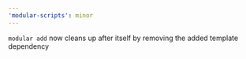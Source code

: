 ```yaml
---
'modular-scripts': minor
---
```


`modular add` now cleans up after itself by removing the added template
dependency
